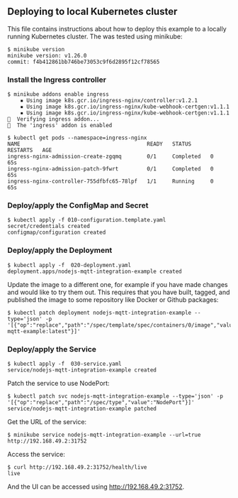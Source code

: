 ## Deploying to local Kubernetes cluster
This file contains instructions about how to deploy this example to a locally
running Kubernetes cluster. The was tested using minikube:

```console
$ minikube version
minikube version: v1.26.0
commit: f4b412861bb746be73053c9f6d2895f12cf78565
```

### Install the Ingress controller
```console
$ minikube addons enable ingress
    ▪ Using image k8s.gcr.io/ingress-nginx/controller:v1.2.1
    ▪ Using image k8s.gcr.io/ingress-nginx/kube-webhook-certgen:v1.1.1
    ▪ Using image k8s.gcr.io/ingress-nginx/kube-webhook-certgen:v1.1.1
🔎  Verifying ingress addon...
🌟  The 'ingress' addon is enabled
```

```console
$ kubectl get pods --namespace=ingress-nginx
NAME                                        READY   STATUS      RESTARTS   AGE
ingress-nginx-admission-create-zgqmq        0/1     Completed   0          65s
ingress-nginx-admission-patch-9fwrt         0/1     Completed   0          65s
ingress-nginx-controller-755dfbfc65-78lpf   1/1     Running     0          65s
```

### Deploy/apply the ConfigMap and Secret
```console
$ kubectl apply -f 010-configuration.template.yaml 
secret/credentials created
configmap/configuration created
```

### Deploy/apply the Deployment
```console
$ kubectl apply -f  020-deployment.yaml 
deployment.apps/nodejs-mqtt-integration-example created
```

Update the image to a different one, for example if you have made changes and
would like to try them out. This requires that you have built, tagged, and
published the image to some repository like Docker or Github packages:

```console
$ kubectl patch deployment nodejs-mqtt-integration-example --type='json' -p '[{"op":"replace","path":"/spec/template/spec/containers/0/image","value":"docker.io/dbevenius/nodejs-mqtt-example:latest"}]'
```

### Deploy/apply the Service
```console
$ kubectl apply -f  030-service.yaml 
service/nodejs-mqtt-integration-example created
```

Patch the service to use NodePort:
```
$ kubectl patch svc nodejs-mqtt-integration-example --type='json' -p '[{"op":"replace","path":"/spec/type","value":"NodePort"}]'
service/nodejs-mqtt-integration-example patched
```

Get the URL of the service:
```
$ minikube service nodejs-mqtt-integration-example --url=true
http://192.168.49.2:31752
```
Access the service:
```console
$ curl http://192.168.49.2:31752/health/live
live
```

And the UI can be accessed using http://192.168.49.2:31752.



